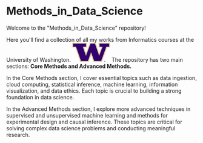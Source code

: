 # Methods_in_Data_Science

Welcome to the "Methods_in_Data_Science" repository! 

Here you'll find a collection of all my works from Informatics courses at the University of Washington. <img src="uw_logo.png" alt="uw logo" width="100" height="50"> The repository has two main sections: **Core Methods and Advanced Methods.**

In the Core Methods section, I cover essential topics such as data ingestion, cloud computing, statistical inference, machine learning, information visualization, and data ethics. Each topic is crucial to building a strong foundation in data science.

In the Advanced Methods section, I explore more advanced techniques in supervised and unsupervised machine learning and methods for experimental design and causal inference. These topics are critical for solving complex data science problems and conducting meaningful research.
